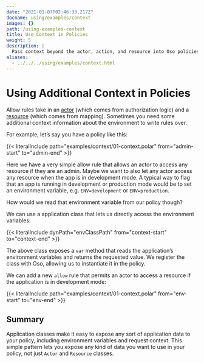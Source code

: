 ```yaml
---
date: "2021-01-07T02:46:33.217Z"
docname: using/examples/context
images: {}
path: /using-examples-context
title: Use Context in Policies
weight: 5
description: |
  Pass context beyond the actor, action, and resource into Oso policies.
aliases:
  - ../../../using/examples/context.html
---
```


# Using Additional Context in Policies

Allow rules take in an [actor](glossary#actors) (which comes from authorization
logic) and a [resource](glossary#resources) (which comes from mapping).
Sometimes you need some additional context information about the environment to
write rules over.

For example, let’s say you have a policy like this:

{{< literalInclude path="examples/context/01-context.polar"
                   from="admin-start"
                   to="admin-end" >}}

Here we have a very simple allow rule that allows an actor to access any
resource if they are an admin. Maybe we want to also let any actor access any
resource when the app is in development mode. A typical way to flag that an
app is running in development or production mode would be to set an environment
variable, e.g. `ENV=development` or `ENV=production`.

How would we read that environment variable from our policy though?

We can use a application class that lets us directly access the environment
variables:

{{< literalInclude dynPath="envClassPath"
                   from="context-start"
                   to="context-end" >}}

The above class exposes a `var` method that reads the application’s environment
variables and returns the requested value. We register the class with Oso,
allowing us to instantiate it in the policy.

We can add a new `allow` rule that permits an actor to access a resource if the
application is in development mode:

{{< literalInclude path="examples/context/01-context.polar"
                   from="env-start"
                   to="env-end" >}}

## Summary

Application classes make it easy to expose any sort of application data to your
policy, including environment variables and request context. This simple
pattern lets you expose any kind of data you want to use in your policy, not
just `Actor` and `Resource` classes.
